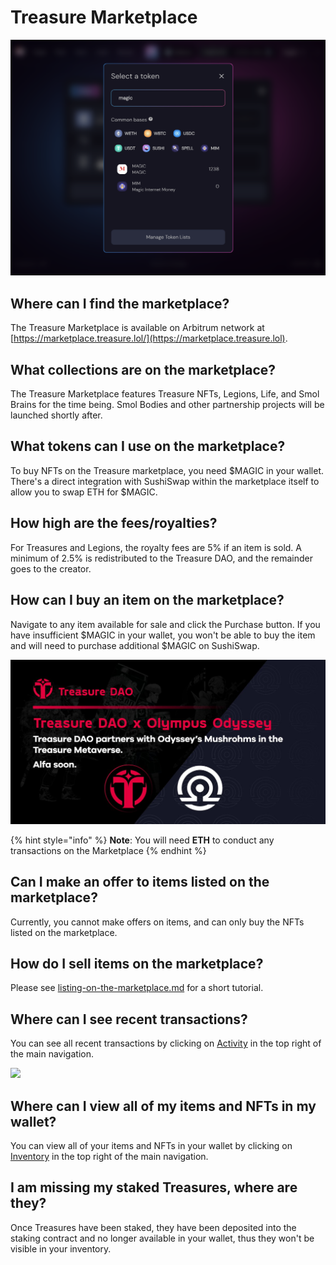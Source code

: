 # Treasure Marketplace

![](<../../.gitbook/assets/image (11) (1) (1) (1).png>)

## Where can I find the marketplace?

The Treasure Marketplace is available on Arbitrum network at [https://marketplace.treasure.lol/](https://marketplace.treasure.lol).

## What collections are on the marketplace?

The Treasure Marketplace features Treasure NFTs, Legions, Life, and Smol Brains for the time being. Smol Bodies and other partnership projects will be launched shortly after.

## What tokens can I use on the marketplace?

To buy NFTs on the Treasure marketplace, you need $MAGIC in your wallet. There's a direct integration with SushiSwap within the marketplace itself to allow you to swap ETH for $MAGIC.

## How high are the fees/royalties?

For Treasures and Legions, the royalty fees are 5% if an item is sold. A minimum of 2.5% is redistributed to the Treasure DAO, and the remainder goes to the creator.

## How can I buy an item on the marketplace?

Navigate to any item available for sale and click the Purchase button. If you have insufficient $MAGIC in your wallet, you won't be able to buy the item and will need to purchase additional $MAGIC on SushiSwap. &#x20;

![](<../../.gitbook/assets/image (8) (1).png>)

{% hint style="info" %}
**Note**: You will need **ETH** to conduct any transactions on the Marketplace&#x20;
{% endhint %}

## Can I make an offer to items listed on the marketplace?

Currently, you cannot make offers on items, and can only buy the NFTs listed on the marketplace.

## How do I sell items on the marketplace?

Please see [listing-on-the-marketplace.md](listing-on-the-marketplace.md "mention") for a short tutorial.

## Where can I see recent transactions?

You can see all recent transactions by clicking on [Activity](https://marketplace.treasure.lol/activity) in the top right of the main navigation.

![](<../../.gitbook/assets/Screenshot\_4 (1).jpg>)

## Where can I view all of my items and NFTs in my wallet?

You can view all of your items and NFTs in your wallet by clicking on [Inventory](https://marketplace.treasure.lol/inventory) in the top right of the main navigation.

## I am missing my staked Treasures, where are they?

Once Treasures have been staked, they have been deposited into the staking contract and no longer available in your wallet, thus they won't be visible in your inventory.


